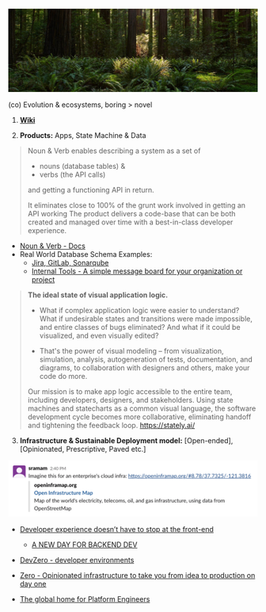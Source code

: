 ![](https://github.com/ankumar/architecture/blob/main/images/product%20development%2C%20change%2C%20and%20improvement.jpeg)

(co) Evolution & ecosystems, boring > novel 

1. [**Wiki**](https://github.com/ankumar/Open-software-design/wiki)

2. **Products:** Apps, State Machine & Data 

> Noun & Verb enables describing a system as a set of
> * nouns (database tables) &
> * verbs (the API calls) 
>
> and getting a functioning API in return.
> 
> It eliminates close to 100% of the grunt work involved in getting an API working
The product delivers a code-base that can be both created
and managed over time with a best-in-class developer experience. 

  - [Noun & Verb - Docs](https://tufan-io.github.io/noun-and-verb-docs/)
  - Real World Database Schema Examples:
    - [Jira, GitLab, Sonarqube](https://github.com/prisma/database-schema-examples)
    - [Internal Tools - A simple message board for your organization or project](https://github.com/planetscale/beam/blob/main/prisma/schema.prisma)

> **The ideal state of visual application logic.**
> * What if complex application logic were easier to understand? What if undesirable states and transitions were made impossible, and entire classes of bugs eliminated? And what if it could be visualized, and even visually edited?
>
> * That's the power of visual modeling – from visualization, simulation, analysis, autogeneration of tests, documentation, and diagrams, to collaboration with designers and others, make your code do more. 
>
> Our mission is to make app logic accessible to the entire team, including developers, designers, and stakeholders. Using state machines and statecharts as a common visual language, the software development cycle becomes more collaborative, eliminating handoff and tightening the feedback loop.
> https://stately.ai/

3. **Infrastructure & Sustainable Deployment model:** \[Open-ended\], \[Opinionated, Prescriptive, Paved etc.\]  

[![Imagine this for an Enterprise's Cloud Infra:](https://github.com/ankumar/architecture/blob/main/images/Open%20Infrastructure%20Map.png)](https://openinframap.org/#8.78/37.7325/-121.3816) 

- [Developer experience doesn’t have to stop at the front-end](https://www.arnnet.com.au/article/697716/developer-experience-doesn-t-stop-front-end/)
  - [A NEW DAY FOR BACKEND DEV](https://encore.dev/)  

- [DevZero - developer environments](https://www.devze.ro/)
  
- [Zero - Opinionated infrastructure to take you from idea to production on day one](https://getzero.dev/)
 
- [The global home for Platform Engineers](https://platformengineering.org/)


  

